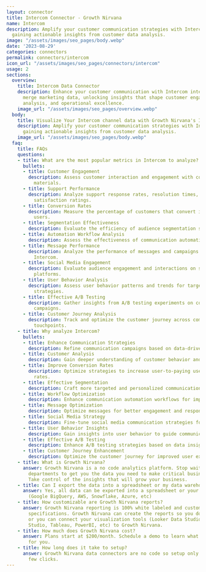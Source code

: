 ```yaml
---
layout: connector
title: Intercom Connector - Growth Nirvana
name: Intercom
description: Amplify your customer communication strategies with Intercom integration,
  gaining actionable insights from customer data analysis.
image: "/assets/images/seo_pages/body.webp"
date: '2023-08-29'
categories: connectors
permalink: connectors/intercom
icon_url: "/assets/images/seo_pages/connectors/intercom"
usage: 2
sections:
  overview:
    title: Intercom Data Connector
    description: Enhance your customer communication with Intercom integration. Seamlessly
      merge marketing data, unlocking insights that shape customer engagement, support
      analysis, and operational excellence.
    image_url: "/assets/images/seo_pages/overview.webp"
  body:
    title: Visualize Your Intercom channel data with Growth Nirvana's Intercom Connector
    description: Amplify your customer communication strategies with Intercom integration,
      gaining actionable insights from customer data analysis.
    image_url: "/assets/images/seo_pages/body.webp"
  faq:
    title: FAQs
    questions:
    - title: What are the most popular metrics in Intercom to analyze?
      bullets:
      - title: Customer Engagement
        description: Assess customer interaction and engagement with communication
          materials.
      - title: Support Performance
        description: Analyze support response rates, resolution times, and customer
          satisfaction ratings.
      - title: Conversion Rates
        description: Measure the percentage of customers that convert into paying
          users.
      - title: Segmentation Effectiveness
        description: Evaluate the efficiency of audience segmentation strategies.
      - title: Automation Workflow Analysis
        description: Assess the effectiveness of communication automation workflows.
      - title: Message Performance
        description: Analyze the performance of messages and campaigns sent through
          Intercom.
      - title: Social Media Engagement
        description: Evaluate audience engagement and interactions on social media
          platforms.
      - title: User Behavior Analysis
        description: Assess user behavior patterns and trends for targeted communication
          strategies.
      - title: Effective A/B Testing
        description: Gather insights from A/B testing experiments on communication
          campaigns.
      - title: Customer Journey Analysis
        description: Track and optimize the customer journey across communication
          touchpoints.
    - title: Why analyze Intercom?
      bullets:
      - title: Enhance Communication Strategies
        description: Refine communication campaigns based on data-driven insights.
      - title: Customer Analysis
        description: Gain deeper understanding of customer behavior and preferences.
      - title: Improve Conversion Rates
        description: Optimize strategies to increase user-to-paying user conversion
          rates.
      - title: Effective Segmentation
        description: Craft more targeted and personalized communication campaigns.
      - title: Workflow Optimization
        description: Enhance communication automation workflows for improved results.
      - title: Message Optimization
        description: Optimize messages for better engagement and response rates.
      - title: Social Media Strategy
        description: Fine-tune social media communication strategies for higher engagement.
      - title: User Behavior Insights
        description: Gain insights into user behavior to guide communication strategies.
      - title: Effective A/B Testing
        description: Enhance A/B testing strategies based on data insights.
      - title: Customer Journey Enhancement
        description: Optimize the customer journey for improved user experiences.
    - title: What is Growth Nirvana?
      answer: Growth Nirvana is a no code analytics platform. Stop waiting for other
        departments to get you the data you need to make critical business decisions.
        Take control of the insights that will grow your business.
    - title: Can I export the data into a spreadsheet or my data warehouse?
      answer: Yes, all data can be exported into a spreadsheet or your data warehouse
        (Google BigQuery, AWS, Snowflake, Azure, etc)
    - title: How customizable are Growth Nirvana reports?
      answer: Growth Nirvana reporting is 100% white labeled and customized to your
        specifications. Growth Nirvana can create the reports so you don’t have to
        or you can connect your visualization tools (Looker Data Studio/Google Data
        Studio, Tableau, PowerBI, etc) to Growth Nirvana.
    - title: How much does Growth Nirvana cost?
      answer: Plans start at $200/month. Schedule a demo to learn what plan is best
        for you.
    - title: How long does it take to setup?
      answer: Growth Nirvana data connectors are no code so setup only requires a
        few clicks.
---
```

